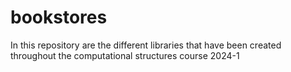 # bookstores
In this repository are the different libraries that have been created throughout the computational structures course 2024-1
